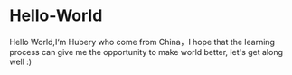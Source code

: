 # Hello-World
Hello World,I‘m Hubery who come from China，I hope that the learning process can give me the opportunity to make world better, let's get along well :)
